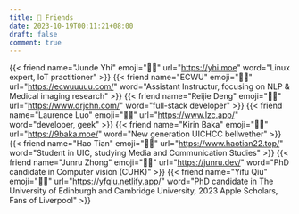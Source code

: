 ```yaml
---
title: 👯 Friends
date: 2023-10-19T00:11:21+08:00
draft: false
comment: true
---
```



<div class="flink" id="article-container">
<div class="friend-list-div" >

{{< friend name="Junde Yhi" emoji="👨‍💻"  url="https://yhi.moe" word="Linux expert, IoT practitioner" >}}
{{< friend name="ECWU" emoji="👨‍💻" url="https://ecwuuuuu.com/" word="Assistant Instructur, focusing on NLP & Medical imaging research" >}}
{{< friend name="Reijie Deng" emoji="👨‍💻" url="https://www.drjchn.com/" word="full-stack developer" >}}
{{< friend name="Laurence Luo" emoji="👨‍💻"  url="https://www.lzc.app/" word="developer, geek" >}}
{{< friend name="Kirin Baka" emoji="👨‍💻" url="https://9baka.moe/" word="New generation UICHCC bellwether" >}}
{{< friend name="Hao Tian" emoji="🙎‍♂️" url="https://www.haotian22.top/" word="Student in UIC, studying Media and Communication Studies" >}}
{{< friend name="Junru Zhong" emoji="👨‍🎓"  url="https://junru.dev/" word="PhD candidate in Computer vision (CUHK)" >}}
{{< friend name="Yifu Qiu" emoji="👨‍🎓" url="https://yfqiu.netlify.app/" word="PhD candidate in The University of Edinburgh and Cambridge University, 2023 Apple Scholars, Fans of Liverpool" >}}

</div>
</div>
